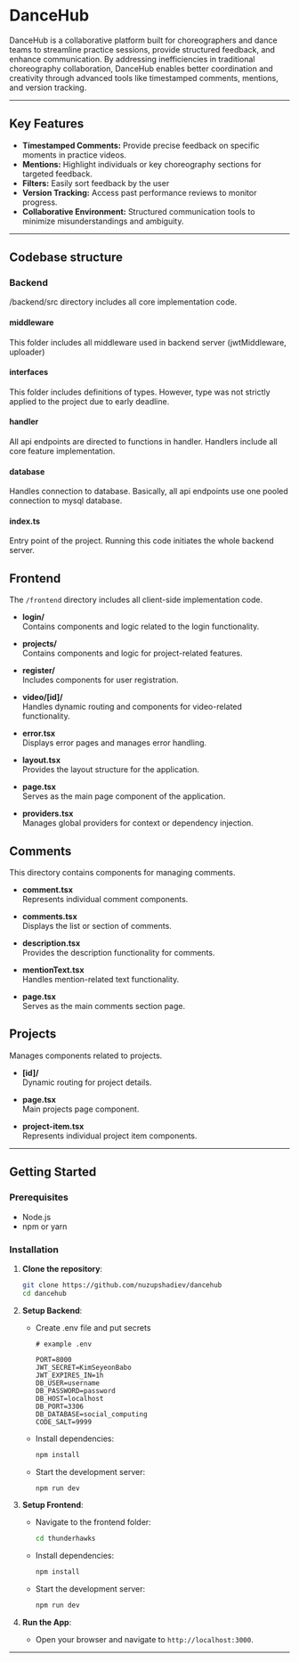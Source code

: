 # DanceHub

DanceHub is a collaborative platform built for choreographers and dance teams to streamline practice sessions, provide structured feedback, and enhance communication. By addressing inefficiencies in traditional choreography collaboration, DanceHub enables better coordination and creativity through advanced tools like timestamped comments, mentions, and version tracking.

---

## Key Features

- **Timestamped Comments:** Provide precise feedback on specific moments in practice videos.
- **Mentions:** Highlight individuals or key choreography sections for targeted feedback.
- **Filters:** Easily sort feedback by the user
- **Version Tracking:** Access past performance reviews to monitor progress.
- **Collaborative Environment:** Structured communication tools to minimize misunderstandings and ambiguity.

---

## Codebase structure

### Backend

/backend/src directory includes all core implementation code.

#### middleware

This folder includes all middleware used in backend server (jwtMiddleware, uploader)

#### interfaces

This folder includes definitions of types. However, type was not strictly applied to the project due to early deadline.

#### handler

All api endpoints are directed to functions in handler. Handlers include all core feature implementation.

#### database

Handles connection to database. Basically, all api endpoints use one pooled connection to mysql database.

#### index.ts

Entry point of the project. Running this code initiates the whole backend server.

## Frontend
The `/frontend` directory includes all client-side implementation code.

- **login/**  
  Contains components and logic related to the login functionality.

- **projects/**  
  Contains components and logic for project-related features.

- **register/**  
  Includes components for user registration.

- **video/[id]/**  
  Handles dynamic routing and components for video-related functionality.

- **error.tsx**  
  Displays error pages and manages error handling.

- **layout.tsx**  
  Provides the layout structure for the application.

- **page.tsx**  
  Serves as the main page component of the application.

- **providers.tsx**  
  Manages global providers for context or dependency injection.

## Comments
This directory contains components for managing comments.

- **comment.tsx**  
  Represents individual comment components.

- **comments.tsx**  
  Displays the list or section of comments.

- **description.tsx**  
  Provides the description functionality for comments.

- **mentionText.tsx**  
  Handles mention-related text functionality.

- **page.tsx**  
  Serves as the main comments section page.

## Projects
Manages components related to projects.

- **[id]/**  
  Dynamic routing for project details.

- **page.tsx**  
  Main projects page component.

- **project-item.tsx**  
  Represents individual project item components.


---

## Getting Started

### Prerequisites

- Node.js
- npm or yarn

### Installation

1. **Clone the repository**:

   ```bash
   git clone https://github.com/nuzupshadiev/dancehub
   cd dancehub
   ```

2. **Setup Backend**:

   - Create .env file and put secrets

     ```
     # example .env

     PORT=8000
     JWT_SECRET=KimSeyeonBabo
     JWT_EXPIRES_IN=1h
     DB_USER=username
     DB_PASSWORD=password
     DB_HOST=localhost
     DB_PORT=3306
     DB_DATABASE=social_computing
     CODE_SALT=9999
     ```

   - Install dependencies:

     ```bash
     npm install
     ```

   - Start the development server:
     ```bash
     npm run dev
     ```

3. **Setup Frontend**:

   - Navigate to the frontend folder:
     ```bash
     cd thunderhawks
     ```
   - Install dependencies:
     ```bash
     npm install
     ```
   - Start the development server:
     ```bash
     npm run dev
     ```

4. **Run the App**:
   - Open your browser and navigate to `http://localhost:3000`.

---
